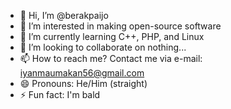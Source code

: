 - 👋 Hi, I’m @berakpaijo
- 👀 I’m interested in making open-source software
- 🌱 I’m currently learning C++, PHP, and Linux
- 💞️ I’m looking to collaborate on nothing...
- 📫 How to reach me? Contact me via e-mail: iyanmaumakan56@gmail.com
- 😄 Pronouns: He/Him (straight)
- ⚡ Fun fact: I'm bald

<!---
berakpaijo/berakpaijo is a ✨ special ✨ repository because its `README.md` (this file) appears on your GitHub profile.
You can click the Preview link to take a look at your changes.
--->
